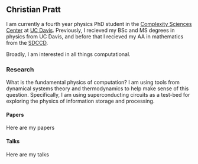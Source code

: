 ## Christian Pratt

I am currently a fourth year physics PhD student in the [Complexity Sciences Center](https://csc.ucdavis.edu) at [UC Davis](https://www.ucdavis.edu). Previously, I recieved my BSc and MS degrees in physics from UC Davis, and before that I recieved my AA in mathematics from the [SDCCD](https://www.sdccd.edu).

Broadly, I am interested in all things computational.

### Research

What is the fundamental physics of computation? I am using tools from dynamical systems theory and thermodynamics to help make sense of this question. Specifically, I am using superconducting circuits as a test-bed for exploring the physics of information storage and processing.

#### Papers

Here are my papers

#### Talks

Here are my talks
